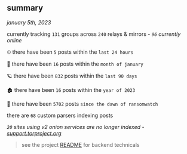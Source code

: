 
## summary
_january 5th, 2023_

currently tracking `131` groups across `240` relays & mirrors - _`96` currently online_

⏲ there have been `5` posts within the `last 24 hours`

🦈 there have been `16` posts within the `month of january`

🪐 there have been `832` posts within the `last 90 days`

🏚 there have been `16` posts within the `year of 2023`

🦕 there have been `5702` posts `since the dawn of ransomwatch`

there are `68` custom parsers indexing posts

_`20` sites using v2 onion services are no longer indexed - [support.torproject.org](https://support.torproject.org/onionservices/v2-deprecation/)_

> see the project [README](https://github.com/joshhighet/ransomwatch#ransomwatch--) for backend technicals
